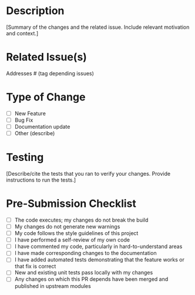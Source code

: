 # Description  
[Summary of the changes and the related issue. Include relevant motivation and context.]

# Related Issue(s)  
Addresses # (tag depending issues)

# Type of Change  
- [ ] New Feature  
- [ ] Bug Fix  
- [ ] Documentation update  
- [ ] Other (describe)

# Testing  
[Describe/cite the tests that you ran to verify your changes. Provide instructions to run the tests.]

# Pre-Submission Checklist  
- [ ] The code executes; my changes do not break the build  
- [ ] My changes do not generate new warnings  
- [ ] My code follows the style guidelines of this project  
- [ ] I have performed a self-review of my own code  
- [ ] I have commented my code, particularly in hard-to-understand areas  
- [ ] I have made corresponding changes to the documentation  
- [ ] I have added automated tests demonstrating that the feature works or that fix is correct  
- [ ] New and existing unit tests pass locally with my changes  
- [ ] Any changes on which this PR depends have been merged and published in upstream modules
